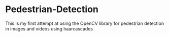 # Pedestrian-Detection
This is my first attempt at using the OpenCV library for pedestrian detection in images and videos using haarcascades
